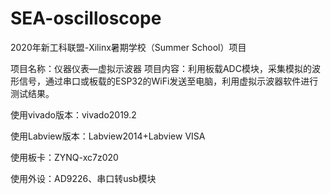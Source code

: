 # SEA-oscilloscope
2020年新工科联盟-Xilinx暑期学校（Summer School）项目

项目名称：仪器仪表—虚拟示波器
项目内容：利用板载ADC模块，采集模拟的波形信号，通过串口或板载的ESP32的WiFi发送至电脑，利用虚拟示波器软件进行测试结果。

使用vivado版本：vivado2019.2

使用Labview版本：Labview2014+Labview VISA

使用板卡：ZYNQ-xc7z020

使用外设：AD9226、串口转usb模块
